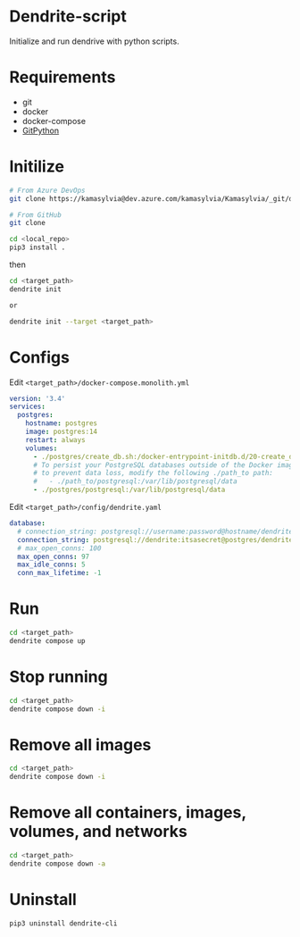 # Dendrite-script

Initialize and run dendrive with python scripts.

# Requirements

- git
- docker
- docker-compose
- [GitPython](http://gitpython.readthedocs.org/)

# Initilize

```sh
# From Azure DevOps
git clone https://kamasylvia@dev.azure.com/kamasylvia/Kamasylvia/_git/dendrite <local_repo>

# From GitHub
git clone

cd <local_repo>
pip3 install .
```

then

```sh
cd <target_path>
dendrite init

or

dendrite init --target <target_path>
```

# Configs

Edit `<target_path>/docker-compose.monolith.yml`

```yml
version: '3.4'
services:
  postgres:
    hostname: postgres
    image: postgres:14
    restart: always
    volumes:
      - ./postgres/create_db.sh:/docker-entrypoint-initdb.d/20-create_db.sh
      # To persist your PostgreSQL databases outside of the Docker image,
      # to prevent data loss, modify the following ./path_to path:
      #   - ./path_to/postgresql:/var/lib/postgresql/data
      - ./postgres/postgresql:/var/lib/postgresql/data
```

Edit `<target_path>/config/dendrite.yaml`

```yml
database:
  # connection_string: postgresql://username:password@hostname/dendrite?sslmode=disable
  connection_string: postgresql://dendrite:itsasecret@postgres/dendrite?sslmode=disable
  # max_open_conns: 100
  max_open_conns: 97
  max_idle_conns: 5
  conn_max_lifetime: -1
```

# Run

```sh
cd <target_path>
dendrite compose up
```

# Stop running

```sh
cd <target_path>
dendrite compose down -i
```

# Remove all images

```sh
cd <target_path>
dendrite compose down -i
```

# Remove all containers, images, volumes, and networks

```sh
cd <target_path>
dendrite compose down -a
```

# Uninstall

```sh
pip3 uninstall dendrite-cli
```
